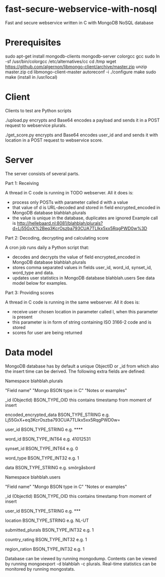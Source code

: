 fast-secure-webservice-with-nosql
=================================

Fast and secure webservice written in C with MongoDB NoSQL database

Prerequisites
=============
sudo apt-get install mongodb-clients mongodb-server colorgcc gcc
sudo ln -sf /usr/bin/colorgcc /etc/alternatives/cc
cd /tmp
wget https://github.com/algernon/libmongo-client/archive/master.zip
unzip master.zip
cd libmongo-client-master
autoreconf -i
./configure
make
sudo make (install in /usr/local)

Client
======
Clients to test are Python scripts

./upload.py encrypts and Base64 encodes a payload and sends it in a POST request to webservice plurals.

./get_score.py encrypts and Base64 encodes user_id and and sends it with location in a POST request to webservice score.

Server
======
The server consists of several parts.

Part 1: Receiving

A thread in C code is running in TODO webserver. All it does is:
* process only POSTs with parameter called d with a value
* that value of d is URL-decoded and stored in field encrypted_encoded in MongoDB database blahblah.plurals
* the value is unique in the database, duplicates are ignored
Example call is http://hellebaard.nl:8081/blahblah/plurals?d=Lj55GxX%2Beq3KcrOszba793CUA7TLIkx5xx5RqgPWD0w%3D

Part 2: Decoding, decrypting and calculating score

A cron job runs daily a Python script that:
* decodes and decrypts the value of field encrypted_encoded in MongoDB database blahblah.plurals
* stores comma separated values in fields user_id, word_id, synset_id, word_type and data.
* updates user statistics in MongoDB database blahblah.users
See data model below for examples.

Part 3: Providing scores

A thread in C code is running in the same webserver. All it does is:
* receive user chosen location in parameter called l, when this parameter is present
* this parameter is in form of string containing ISO 3166-2 code and is stored
* scores for user are being returned

Data model
==========
MongoDB database has by default a unique ObjectID or _id from which also the insert time can be derived. The following extra fields are defined:

Namespace blahblah.plurals

"Field name"
  "Mongo BSON type in C"
  "Notes or examples"

_id (ObjectId)
  BSON_TYPE_OID
  this contains timestamp from moment of insert

encoded_encrypted_data
  BSON_TYPE_STRING
  e.g. Lj55GxX+eq3KcrOszba793CUA7TLIkx5xx5RqgPWD0w=
  
user_id
  BSON_TYPE_STRING
  e.g. ****

word_id
  BSON_TYPE_INT64
  e.g. 41012531
  
synset_id
  BSON_TYPE_INT64
  e.g. 0
  
word_type
  BSON_TYPE_INT32
  e.g. 1
  
data
  BSON_TYPE_STRING
  e.g. smörgåsbord
  
  
Namespace blahblah.users

"Field name"
  "Mongo BSON type in C"
  "Notes or examples"

_id (ObjectId)
  BSON_TYPE_OID
  this contains timestamp from moment of insert

user_id
  BSON_TYPE_STRING
  e.g. ***
  
location
  BSON_TYPE_STRING
  e.g. NL-UT
  
submitted_plurals
  BSON_TYPE_INT32
  e.g. 1
  
country_rating
  BSON_TYPE_INT32
  e.g. 1
    
region_ration
  BSON_TYPE_INT32
  e.g. 1
  
Database can be viewed by running mongodump. Contents can be viewed by running mongoexport -d blahblah -c plurals. Real-time statistics can be monitored by running mongostats.
